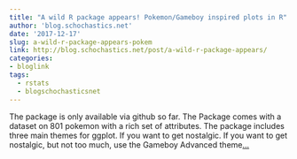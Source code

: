 ```yaml
---
title: "A wild R package appears! Pokemon/Gameboy inspired plots in R"
author: 'blog.schochastics.net'
date: '2017-12-17'
slug: a-wild-r-package-appears-pokem
link: http://blog.schochastics.net/post/a-wild-r-package-appears/
categories:
- bloglink
tags:
  - rstats
  - blogschochasticsnet
---
```


The package is only available via github so far. The Package comes with a dataset on 801 pokemon with a rich set of attributes. The package includes three main themes for ggplot. If you want to get nostalgic. If you want to get nostalgic, but not too much, use the Gameboy Advanced theme[... <i class="fas fa-external-link-alt"></i>](http://blog.schochastics.net/post/a-wild-r-package-appears/)

